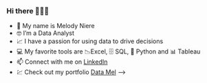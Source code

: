 ### Hi there 👋🏳️‍🌈
- 🌈 My name is Melody Niere
- 🤓 I’m a Data Analyst
- 📈 I have a passion for using data to drive decisions
- 💻 My favorite tools are 📉Excel, 🗄️ SQL, 🐍 Python and 📊 Tableau
- 📫 Connect with me on [LinkedIn](https://www.linkedin.com/in/melniere/)
- 💹 Check out my portfolio [Data Mel](https://sites.google.com/view/datamel/)
-->

<!--
**nieremath/nieremath** is a ✨ _special_ ✨ repository because its `README.md` (this file) appears on your GitHub profile.

Here are some ideas to get you started:

- 🔭 I’m currently working on ...
- 🌱 I’m currently learning ...
- 👯 I’m looking to collaborate on ...
- 🤔 I’m looking for help with ...
- 💬 Ask me about ...
- 📫 How to reach me: ...
- 😄 Pronouns: ...
- ⚡ Fun fact: ...
-->
